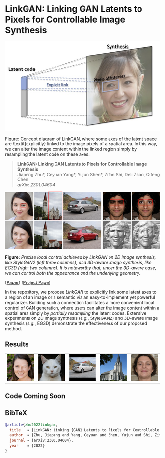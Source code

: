 # LinkGAN: Linking GAN Latents to Pixels for Controllable Image Synthesis

<div align=center>
<img src="./docs/assets/framework.jpg" width=600px>
</div>

Figure: Concept diagram of LinkGAN, where some axes of the latent space are \textit{explicitly} linked to the image pixels of a spatial area. In this way, we can alter the image content within the linked region simply by resampling the latent code on these axes.

> **LinkGAN: Linking GAN Latents to Pixels for Controllable Image Synthesis** <br>
> Jiapeng Zhu*, Ceyuan Yang*, Yujun Shen*, Zifan Shi, Deli Zhao, Qifeng Chen <br>
> *arXiv: 2301.04604* <br>

![image](./docs/assets/teaser.jpg)

**Figure:** *Precise local control achieved by LinkGAN on 2D image synthesis, like StyleGAN2 (left three columns), and 3D-aware image synthesis, like EG3D (right two columns). It is noteworthy that, under the 3D-aware case, we can control both the appearance and the underlying geometry.*

[[Paper](https://arxiv.org/abs/2301.04604)]
[[Project Page](https://zhujiapeng.github.io/linkgan/)]

In the repository, we propose *LinkGAN* to explicitly link some latent axes to a region of an image or a semantic via an easy-to-implement yet powerful regularizer. Building such a connection facilitates a more convenient local control of GAN generation, where users can alter the image content within a spatial area simply by *partially resampling* the latent codes. Extensive experiments on 2D image synthesis (*e.g.*, StyleGAN2) and 3D-aware image synthesis (*e.g.*, EG3D) demonstrate the effectiveness of our proposed method.


## Results

|  |   |      |     |  |
|  :-- |  :--  |  :-- | :-- | :--  |
| ![image](./docs/assets/face.gif) | ![image](./docs/assets/afhq.gif) | ![image](./docs/assets/car.gif) | ![image](./docs/assets/church.gif) | ![image](./docs/assets/face3d.gif)

## Code Coming Soon

## BibTeX

```bibtex
@article{zhu2022linkgan,
  title   = {LinkGAN: Linking {GAN} Latents to Pixels for Controllable Image Synthesis},
  author  = {Zhu, Jiapeng and Yang, Ceyuan and Shen, Yujun and Shi, Zifan and Zhao, Deli and Chen, Qifeng},
  journal = {arXiv:2301.04604},
  year    = {2022}
}
```
